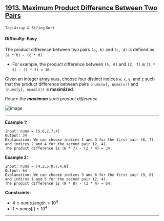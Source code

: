 ## [1913. Maximum Product Difference Between Two Pairs](https://leetcode.com/problems/maximum-product-difference-between-two-pairs)

```Tag```: ```Array & String``` ```Sort```

#### Difficulty: Easy

The product difference between two pairs ```(a, b)``` and ```(c, d)``` is defined as ```(a * b) - (c * d)```.

- For example, the product difference between ```(5, 6)``` and ```(2, 7)``` is ```(5 * 6) - (2 * 7) = 16```.

Given an integer array ```nums```, choose four distinct indices ```w```, ```x```, ```y```, and ```z``` such that the product difference between pairs ```(nums[w], nums[x])``` and ```(nums[y], nums[z])``` is __maximized__.

Return _the __maximum__ such product difference_.

![image](https://github.com/quananhle/Python/assets/35042430/39f97aa7-4e9e-4b06-9562-7ddc82570502)

---

__Example 1:__
```
Input: nums = [5,6,2,7,4]
Output: 34
Explanation: We can choose indices 1 and 3 for the first pair (6, 7) and indices 2 and 4 for the second pair (2, 4).
The product difference is (6 * 7) - (2 * 4) = 34.
```

__Example 2:__
```
Input: nums = [4,2,5,9,7,4,8]
Output: 64
Explanation: We can choose indices 3 and 6 for the first pair (9, 8) and indices 1 and 5 for the second pair (2, 4).
The product difference is (9 * 8) - (2 * 4) = 64.
```

__Constraints:__

- $4 \le nums.length \le 10^4$
- $1 \le nums[i] \le 10^4$

---
